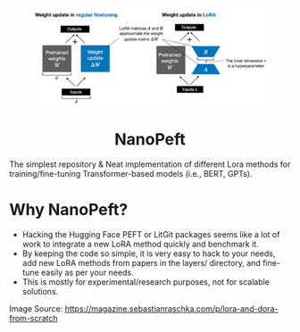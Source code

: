
<div align="center">
<figure>
    <img width="600 px" src="https://raw.githubusercontent.com/monk1337/MultiMedQA/main/assets/lora.jpg" alt="Description of Image">
</figure>
<h1>NanoPeft</h1>
</div>


The simplest repository & Neat implementation of different Lora methods for training/fine-tuning Transformer-based models (i.e., BERT, GPTs).


# Why NanoPeft?
- Hacking the Hugging Face PEFT or LitGit packages seems like a lot of work to integrate a new LoRA method quickly and benchmark it.
- By keeping the code so simple, it is very easy to hack to your needs, add new LoRA methods from papers in the layers/ directory, and fine-tune easily as per your needs.
- This is mostly for experimental/research purposes, not for scalable solutions.


Image Source: https://magazine.sebastianraschka.com/p/lora-and-dora-from-scratch
